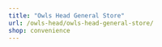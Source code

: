 ```yaml
---
title: "Owls Head General Store"
url: /owls-head/owls-head-general-store/
shop: convenience
---
```

